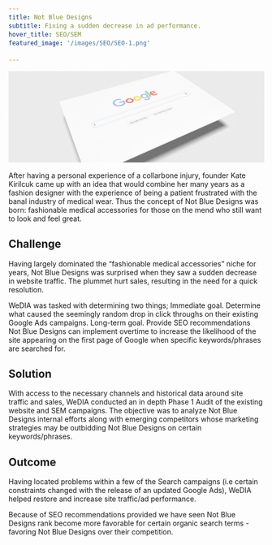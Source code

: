 ```yaml
---
title: Not Blue Designs
subtitle: Fixing a sudden decrease in ad performance.
hover_title: SEO/SEM
featured_image: '/images/SEO/SEO-1.png'

---
```


![](/images/SEO/SEO-Header.png)

After having a personal experience of a collarbone injury, founder Kate Kirilcuk came up with an idea that would combine her many years as a fashion designer with the experience of being a patient frustrated with the banal industry of medical wear.  Thus the concept of Not Blue Designs was born: fashionable medical accessories for those on the mend who still want to look and feel great.

## Challenge

Having largely dominated the “fashionable medical accessories” niche for years, Not Blue Designs was surprised when they saw a sudden decrease in website traffic. The plummet hurt sales, resulting in the need for a quick resolution. 

WeDIA was tasked with determining two things;
Immediate goal. Determine what caused the seemingly random drop in click throughs on their existing Google Ads campaigns.
Long-term goal. Provide SEO recommendations Not Blue Designs can implement overtime to increase the likelihood of the site appearing on the first page of Google when specific keywords/phrases are searched for.

## Solution

With access to the necessary channels and historical data around site traffic and sales, WeDIA conducted an in depth Phase 1 Audit of the existing website and SEM campaigns. The objective was to analyze Not Blue Designs internal efforts along with emerging competitors whose marketing strategies may be outbidding Not Blue Designs on certain keywords/phrases. 

## Outcome

Having located problems within a few of the Search campaigns (i.e certain constraints changed with the release of an updated Google Ads), WeDIA helped restore and increase site traffic/ad performance.

Because of SEO recommendations provided we have seen Not Blue Designs rank become more favorable for certain organic search terms - favoring Not Blue Designs over their competition. 
